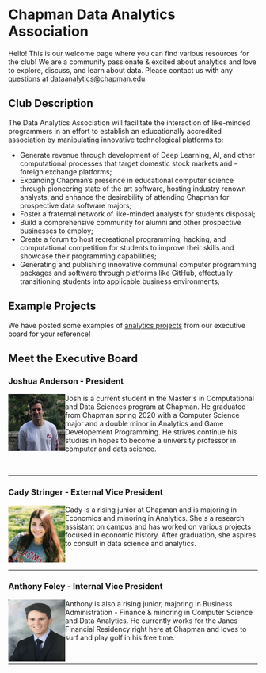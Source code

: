 # Chapman Data Analytics Association
Hello! This is our welcome page where you can find various resources for the club! We are a community passionate & excited about analytics and love to explore, discuss, and learn about data. Please contact us with any questions at dataanalytics@chapman.edu.

## Club Description
The Data Analytics Association will facilitate the interaction of like-minded programmers in an effort to establish an educationally accredited association by manipulating innovative technological platforms to:

- Generate revenue through development of Deep Learning, AI, and other computational processes that target domestic stock markets and - foreign exchange platforms;
- Expanding Chapman’s presence in educational computer science through pioneering state of the art software, hosting industry renown analysts, and enhance the desirability of attending Chapman for prospective data software majors;
- Foster a fraternal network of like-minded analysts for students disposal;
- Build a comprehensive community for alumni and other prospective businesses to employ;
- Create a forum to host recreational programming, hacking, and computational competition for students to improve their skills and showcase their programming capabilities;
- Generating and publishing innovative communal computer programming packages and software through platforms like GitHub, effectually transitioning students into applicable business environments;

## Example Projects
We have posted some examples of [analytics projects](https://github.com/ChapmanDAA/Welcome-Page/tree/master/Example%20Projects) from our executive board for your reference!

## Meet the Executive Board

### Joshua Anderson - President 

<img align="left" src="https://github.com/ChapmanDAA/Welcome-Page/blob/master/src/imgs/JA.jpg" width="115" height="115">

Josh is a current student in the Master's in Computational and Data Sciences program at Chapman. He graduated from Chapman spring 2020 with a Computer Science major and a double minor in Analytics and Game Developement Programming. He strives continue his studies in hopes to become a university professor in computer and data science.

</br>

--- 

### Cady Stringer - External Vice President

<img align="left" src="https://github.com/ChapmanDAA/Welcome-Page/blob/master/src/imgs/Cady.jpg" width="115" height="115">

Cady is a rising junior at Chapman and is majoring in Economics and minoring in Analytics. She's a research assistant on campus and has worked on various projects focused in economic history. After graduation, she aspires to consult in data science and analytics.

</br>  

---

### Anthony Foley - Internal Vice President

<img align="left" src="https://github.com/ChapmanDAA/Welcome-Page/blob/master/src/imgs/Foley.JPG" width="115" height="125">

Anthony is also a rising junior, majoring in Business Administration - Finance & minoring in Computer Science and Data Analytics. He currently works for the Janes Financial Residency right here at Chapman and loves to surf and play golf in his free time.

</br>

---

